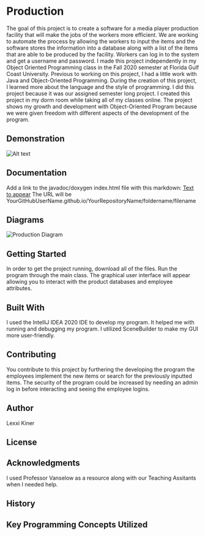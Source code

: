 # Production
The goal of this project is to create a software for a media player production facility that will make the jobs of the workers more efficient. We are working to automate
the process by allowing the workers to input the items and the software stores the information into a database along with a list of the items that are able to be produced
by the facility. Workers can log in to the system and get a username and password. I made this project independently in my Object Oriented Programming class in the Fall 2020 semester at Florida Gulf Coast University. Previous to working on this project, I had a little work with Java and Object-Oriented Programming. During the creation of this project, I learned more about the language and the style of programming. I did this project because it was our assigned semester long project. I created this project in my dorm room while taking all of my classes online. The project shows my growth and development with Object-Oriented Program because we were given freedom with different aspects of the development of the program.

## Demonstration
![Alt text](relative/path/to/img.png) 
## Documentation
Add a link to the javadoc/doxygen index.html file with this markdown: [Text to appear](URL)
The URL will be YourGitHubUserName.github.io/YourRepositoryName/foldername/filename

## Diagrams
![Production Diagram](relative/path/to/productionDiagram.png) 

## Getting Started
In order to get the project running, download all of the files. Run the program through the main class. The graphical user interface will appear allowing you to interact with the product databases and employee attributes.

## Built With
I used the IntelliJ IDEA 2020 IDE to develop my program. It helped me with running and debugging my program. I utilized SceneBuilder to make my GUI more user-friendly. 

## Contributing
You contribute to this project by furthering the developing the program the employees implement the new items or search for the previously inputted items. The security of the program could be increased by needing an admin log in before interacting and seeing the employee logins.

## Author
Lexxi Kiner

## License


## Acknowledgments
I used Professor Vanselow as a resource along with our Teaching Assitants when I needed help. 

## History


## Key Programming Concepts Utilized
